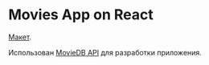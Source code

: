# Movies App on React

[Макет](https://www.figma.com/file/67UGglxlKnOHG1zFy1gdMw/React%2C-Работа-с-API%2C-лекция-2.2.9?type=design&node-id=9582%3A0&mode=design&t=D2Pwf946WLV9mHOK-1).

Использован [MovieDB API](https://developer.themoviedb.org/docs/getting-started) для разработки приложения.

